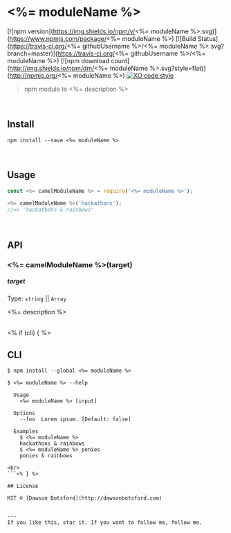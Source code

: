 # <%= moduleName %>
[![npm version](https://img.shields.io/npm/v/<%= moduleName %>.svg)](https://www.npmjs.com/package/<%= moduleName %>)
[![Build Status](https://travis-ci.org/<%= githubUsername %>/<%= moduleName %>.svg?branch=master)](https://travis-ci.org/<%= githubUsername %>/<%= moduleName %>)
[![npm download count](http://img.shields.io/npm/dm/<%= moduleName %>.svg?style=flat)](http://npmjs.org/<%= moduleName %>)
[![XO code style](https://img.shields.io/badge/code_style-XO-5ed9c7.svg)](https://github.com/sindresorhus/xo)

> npm module to <%= description %>

<br>

## Install

```
npm install --save <%= moduleName %>
```


<br>

## Usage

```js
const <%= camelModuleName %> = require('<%= moduleName %>');

<%= camelModuleName %>('hackathons');
//=> 'hackathons & rainbows'
```


<br>

## API

### <%= camelModuleName %>(target)

##### target

Type: `string` || `Array`

<%= description %>

<br><% if (cli) { %>

## CLI

```
$ npm install --global <%= moduleName %>
```

```
$ <%= moduleName %> --help

  Usage
    <%= moduleName %> [input]

  Options
    --foo  Lorem ipsum. [Default: false]

  Examples
    $ <%= moduleName %>
    hackathons & rainbows
    $ <%= moduleName %> ponies
    ponies & rainbows

<br>
```<% } %>

## License

MIT © [Dawson Botsford](http://dawsonbotsford.com)


---
If you like this, star it. If you want to follow me, follow me.
